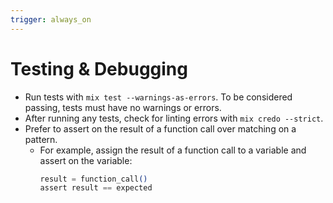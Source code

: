 ```yaml
---
trigger: always_on
---
```


# Testing & Debugging
- Run tests with `mix test --warnings-as-errors`. To be considered passing, tests must have no warnings or errors.
- After running any tests, check for linting errors with `mix credo --strict`.
- Prefer to assert on the result of a function call over matching on a pattern.
  - For example, assign the result of a function call to a variable and assert on the variable:
    ```elixir
    result = function_call()
    assert result == expected
    ```